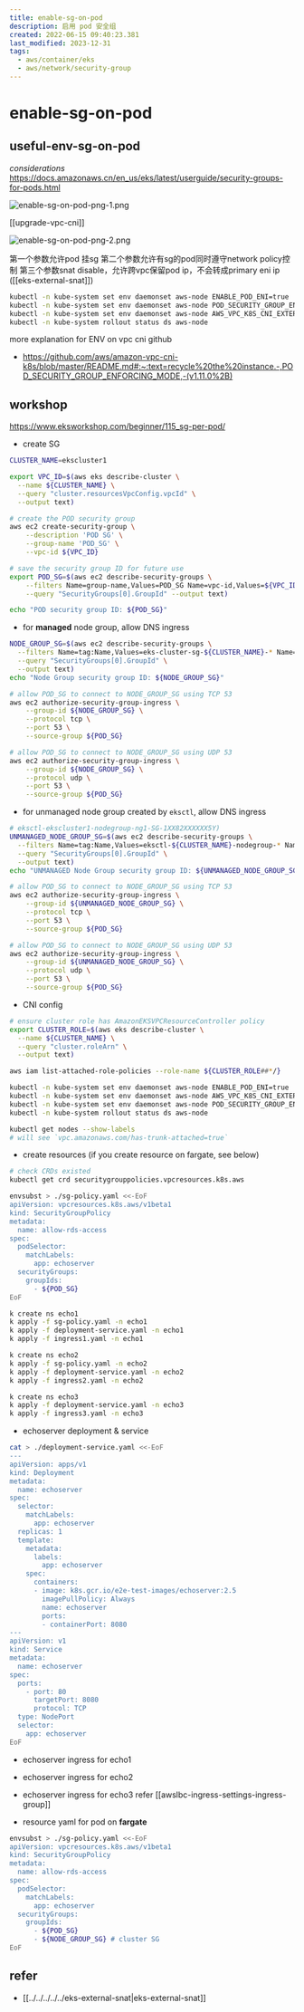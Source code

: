 ```yaml
---
title: enable-sg-on-pod
description: 启用 pod 安全组
created: 2022-06-15 09:40:23.381
last_modified: 2023-12-31
tags:
  - aws/container/eks
  - aws/network/security-group
---
```


# enable-sg-on-pod

## useful-env-sg-on-pod

*considerations*
https://docs.amazonaws.cn/en_us/eks/latest/userguide/security-groups-for-pods.html

![enable-sg-on-pod-png-1.png](../../../git-attachment/enable-sg-on-pod-png-1.png)

[[upgrade-vpc-cni]]

![enable-sg-on-pod-png-2.png](../../../git-attachment/enable-sg-on-pod-png-2.png)

第一个参数允许pod 挂sg
第二个参数允许有sg的pod同时遵守network policy控制
第三个参数snat disable，允许跨vpc保留pod ip，不会转成primary eni ip ([[eks-external-snat]])

```sh
kubectl -n kube-system set env daemonset aws-node ENABLE_POD_ENI=true
kubectl -n kube-system set env daemonset aws-node POD_SECURITY_GROUP_ENFORCING_MODE=standard
kubectl -n kube-system set env daemonset aws-node AWS_VPC_K8S_CNI_EXTERNALSNAT=true
kubectl -n kube-system rollout status ds aws-node

```

more explanation for ENV on vpc cni github
- https://github.com/aws/amazon-vpc-cni-k8s/blob/master/README.md#:~:text=recycle%20the%20instance.-,POD_SECURITY_GROUP_ENFORCING_MODE,-(v1.11.0%2B)



## workshop
https://www.eksworkshop.com/beginner/115_sg-per-pod/

- create SG
```sh
CLUSTER_NAME=ekscluster1

export VPC_ID=$(aws eks describe-cluster \
  --name ${CLUSTER_NAME} \
  --query "cluster.resourcesVpcConfig.vpcId" \
  --output text)

# create the POD security group
aws ec2 create-security-group \
    --description 'POD SG' \
    --group-name 'POD_SG' \
    --vpc-id ${VPC_ID}

# save the security group ID for future use
export POD_SG=$(aws ec2 describe-security-groups \
    --filters Name=group-name,Values=POD_SG Name=vpc-id,Values=${VPC_ID} \
    --query "SecurityGroups[0].GroupId" --output text)

echo "POD security group ID: ${POD_SG}"

```

- for **managed** node group, allow DNS ingress
```sh
NODE_GROUP_SG=$(aws ec2 describe-security-groups \
  --filters Name=tag:Name,Values=eks-cluster-sg-${CLUSTER_NAME}-* Name=vpc-id,Values=${VPC_ID} \
  --query "SecurityGroups[0].GroupId" \
  --output text)
echo "Node Group security group ID: ${NODE_GROUP_SG}"

# allow POD_SG to connect to NODE_GROUP_SG using TCP 53
aws ec2 authorize-security-group-ingress \
    --group-id ${NODE_GROUP_SG} \
    --protocol tcp \
    --port 53 \
    --source-group ${POD_SG}

# allow POD_SG to connect to NODE_GROUP_SG using UDP 53
aws ec2 authorize-security-group-ingress \
    --group-id ${NODE_GROUP_SG} \
    --protocol udp \
    --port 53 \
    --source-group ${POD_SG}

```

- for unmanaged node group created by `eksctl`, allow DNS ingress
```sh
# eksctl-ekscluster1-nodegroup-ng1-SG-1XX82XXXXXX5Y)
UNMANAGED_NODE_GROUP_SG=$(aws ec2 describe-security-groups \
  --filters Name=tag:Name,Values=eksctl-${CLUSTER_NAME}-nodegroup-* Name=vpc-id,Values=${VPC_ID} \
  --query "SecurityGroups[0].GroupId" \
  --output text)
echo "UNMANAGED Node Group security group ID: ${UNMANAGED_NODE_GROUP_SG}"

# allow POD_SG to connect to NODE_GROUP_SG using TCP 53
aws ec2 authorize-security-group-ingress \
    --group-id ${UNMANAGED_NODE_GROUP_SG} \
    --protocol tcp \
    --port 53 \
    --source-group ${POD_SG}

# allow POD_SG to connect to NODE_GROUP_SG using UDP 53
aws ec2 authorize-security-group-ingress \
    --group-id ${UNMANAGED_NODE_GROUP_SG} \
    --protocol udp \
    --port 53 \
    --source-group ${POD_SG}

```

- CNI config
```sh
# ensure cluster role has AmazonEKSVPCResourceController policy
export CLUSTER_ROLE=$(aws eks describe-cluster \
  --name ${CLUSTER_NAME} \
  --query "cluster.roleArn" \
  --output text)

aws iam list-attached-role-policies --role-name ${CLUSTER_ROLE##*/}

```

```sh
kubectl -n kube-system set env daemonset aws-node ENABLE_POD_ENI=true
kubectl -n kube-system set env daemonset aws-node AWS_VPC_K8S_CNI_EXTERNALSNAT=true
kubectl -n kube-system set env daemonset aws-node POD_SECURITY_GROUP_ENFORCING_MODE=standard
kubectl -n kube-system rollout status ds aws-node

kubectl get nodes --show-labels
# will see `vpc.amazonaws.com/has-trunk-attached=true`

```

- create resources (if you create resource on fargate, see below)
```sh
# check CRDs existed
kubectl get crd securitygrouppolicies.vpcresources.k8s.aws

envsubst > ./sg-policy.yaml <<-EoF
apiVersion: vpcresources.k8s.aws/v1beta1
kind: SecurityGroupPolicy
metadata:
  name: allow-rds-access
spec:
  podSelector:
    matchLabels:
      app: echoserver
  securityGroups:
    groupIds:
      - ${POD_SG}
EoF

k create ns echo1
k apply -f sg-policy.yaml -n echo1
k apply -f deployment-service.yaml -n echo1
k apply -f ingress1.yaml -n echo1

k create ns echo2
k apply -f sg-policy.yaml -n echo2
k apply -f deployment-service.yaml -n echo2
k apply -f ingress2.yaml -n echo2

k create ns echo3
k apply -f deployment-service.yaml -n echo3
k apply -f ingress3.yaml -n echo3

```

- echoserver deployment & service
```sh
cat > ./deployment-service.yaml <<-EoF
---
apiVersion: apps/v1
kind: Deployment
metadata:
  name: echoserver
spec:
  selector:
    matchLabels:
      app: echoserver
  replicas: 1
  template:
    metadata:
      labels:
        app: echoserver
    spec:
      containers:
      - image: k8s.gcr.io/e2e-test-images/echoserver:2.5
        imagePullPolicy: Always
        name: echoserver
        ports:
        - containerPort: 8080
---
apiVersion: v1
kind: Service
metadata:
  name: echoserver
spec:
  ports:
    - port: 80
      targetPort: 8080
      protocol: TCP
  type: NodePort
  selector:
    app: echoserver
EoF

```

- echoserver ingress for echo1
- echoserver ingress for echo2
- echoserver ingress for echo3
refer [[awslbc-ingress-settings-ingress-group]]

- resource yaml for pod on **fargate**
```sh
envsubst > ./sg-policy.yaml <<-EoF
apiVersion: vpcresources.k8s.aws/v1beta1
kind: SecurityGroupPolicy
metadata:
  name: allow-rds-access
spec:
  podSelector:
    matchLabels:
      app: echoserver
  securityGroups:
    groupIds:
      - ${POD_SG}
      - ${NODE_GROUP_SG} # cluster SG
EoF

```

## refer
- [[../../../../../eks-external-snat|eks-external-snat]]




